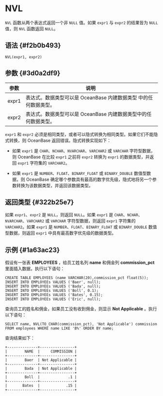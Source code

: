 NVL 
========================



`NVL` 函数从两个表达式返回一个非 `NULL` 值。如果 `expr1` 与 `expr2` 的结果皆为 `NULL` 值，则 `NVL` 函数返回 `NULL`。

语法 {#f2b0b493}
--------------

    NVL(expr1, expr2)



参数 {#3d0a2df9}
--------------



|  参数   |                   说明                   |
|-------|----------------------------------------|
| expr1 | 表达式。数据类型可以是 OceanBase 内建数据类型 中的任何数据类型。 |
| expr2 | 表达式。数据类型可以是 OceanBase 内建数据类型中的任何数据类型。  |



`expr1` 和 `expr2` 必须是相同类型，或者可以隐式转换为相同类型。如果它们不能隐式转换，则 OceanBase 返回错误。隐式转换实现如下：

* 如果 `expr1` 是 `CHAR`、`NCHAR`、`NVARCHAR`、`VARCHAR2` 或 `VARCHAR` 字符型数据，则 OceanBase 在比较 `expr1` 之前将 `expr2` 转换为 `expr1` 的数据类型，并返回 `expr1` 字符集的 `VARCHAR2`。

  

* 如果 `expr1` 是 `NUMBER`、`FLOAT`、`BINARY_FLOAT` 或 `BINARY_DOUBLE` 数值型数据，则 OceanBase 确定哪个参数具有最高的数字优先级，隐式地将另一个参数转换为该数据类型，并返回该数据类型。

  




返回类型 {#322b25e7}
----------------

如果 `expr1`、`expr2` 是 `NULL`，则返回 `NULL`。如果 `expr1` 是 `CHAR`、`NCHAR`、`NVARCHAR`、`VARCHAR2` 或 `VARCHAR` 字符型数据，则返回 `expr1` 字符集的 `VARCHAR2`。如果 `expr1` 是 `NUMBER`、`FLOAT`、`BINARY_FLOAT` 或 `BINARY_DOUBLE` 数值型数据，则返回 `expr1` 中具有最高数字优先级的数据类型。

示例 {#1a63ac23}
--------------

假设有一张表 **EMPLOYEES** ，给员工姓名列 **name** 和佣金列 **commission_pct** 里面插入数据，执行以下语句：

    CREATE TABLE EMPLOYEES (name VARCHAR(20),commission_pct float(5));
    INSERT INTO EMPLOYEEs VALUES ('Baer', null);
    INSERT INTO EMPLOYEEs VALUES ('Bada', null);
    INSERT INTO EMPLOYEEs VALUES ('Boll', 0.1);
    INSERT INTO EMPLOYEEs VALUES ('Bates', 0.15);
    INSERT INTO EMPLOYEEs VALUES ('Eric', null);



查询员工的姓名和佣金，如果员工没有收到佣金，则显示 **Not Applicable** 。执行以下语句：

    SELECT name, NVL(TO_CHAR(commission_pct), 'Not Applicable') commission 
    FROM employees WHERE name LIKE 'B%' ORDER BY name;



查询结果如下：

    +--------------+----------------+
    |        NAME  |     COMMISSION |
    +--------------+----------------+
    |        Baer  | Not Applicable |
    +--------------+----------------+
    |        Bada  | Not Applicable |
    +--------------+----------------+
    |        Boll  |             .1 |
    +--------------+----------------+
    |       Bates  |            .15 |
    +--------------+----------------+


